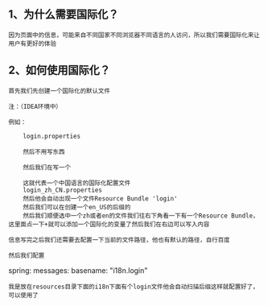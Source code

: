 ## 1、为什么需要国际化？

```
因为页面中的信息，可能来自不同国家不同浏览器不同语言的人访问，所以我们需要国际化来让用户有更好的体验
```

## 2、如何使用国际化？

```
首先我们先创建一个国际化的默认文件
```

```
注：（IDEA环境中）

例如：

	login.properties

	然后不用写东西

	然后我们在写一个

	这就代表一个中国语言的国际化配置文件
	login_zh_CN.properties
	然后他会自动出现一个文件Resource Bundle 'login'
	然后我们可以在创建一个en_US的后缀的
	然后我们顺便选中一个zh或者en的文件我们往右下角看一下有一个Resource Bundle，这里面点一下+就可以添加一个国际化的变量了然后我们在右边可以写入内容

信息写完之后我们还需要去配置一下当前的文件路径，他也有默认的路径，自行百度

然后我们配置
```

spring:
  messages:
    basename: "i18n.login"

```
我是放在resources目录下面的i18n下面有个login文件他会自动扫描后缀这样就配置好了，可以使用了
```